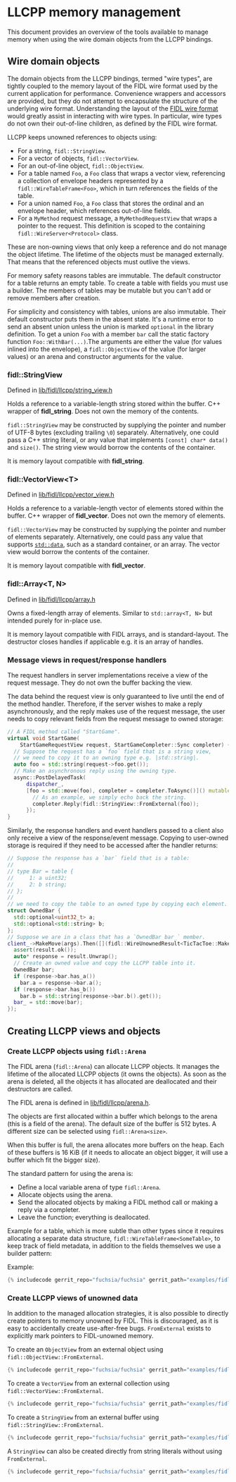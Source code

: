 # LLCPP memory management

This document provides an overview of the tools available to manage memory when
using the wire domain objects from the LLCPP bindings.

## Wire domain objects

The domain objects from the LLCPP bindings, termed "wire types", are tightly
coupled to the memory layout of the FIDL wire format used by the current
application for performance. Convenience wrappers and accessors are provided,
but they do not attempt to encapsulate the structure of the underlying wire
format. Understanding the layout of the [FIDL wire format][fidl-wire-format]
would greatly assist in interacting with wire types. In particular, wire types
do not own their out-of-line children, as defined by the FIDL wire format.

LLCPP keeps unowned references to objects using:

* For a string, `fidl::StringView`.
* For a vector of objects, `fidl::VectorView`.
* For an out-of-line object, `fidl::ObjectView`.
* For a table named `Foo`, a `Foo` class that wraps a vector view, referencing
  a collection of envelope headers represented by a `fidl::WireTableFrame<Foo>`,
  which in turn references the fields of the table.
* For a union named `Foo`, a `Foo` class that stores the ordinal and an envelope
  header, which references out-of-line fields.
* For a `MyMethod` request message, a `MyMethodRequestView` that wraps a pointer
  to the request. This definition is scoped to the containing
  `fidl::WireServer<Protocol>` class.

These are non-owning views that only keep a reference and do not manage the
object lifetime. The lifetime of the objects must be managed externally. That
means that the referenced objects must outlive the views.

For memory safety reasons tables are immutable. The default constructor for a
table returns an empty table. To create a table with fields you must use a
builder. The members of tables may be mutable but you can't add or remove
members after creation.

For simplicity and consistency with tables, unions are also immutable. Their
default constructor puts them in the absent state. It's a runtime error to send
an absent union unless the union is marked `optional` in the library definition.
To get a union `Foo` with a member `bar` call the static factory function
`Foo::WithBar(...)`.The arguments are either the value (for values inlined into
the envelope), a `fidl::ObjectView` of the value (for larger values) or an
arena and constructor arguments for the value.

### fidl::StringView

Defined in [lib/fidl/llcpp/string_view.h](/zircon/system/ulib/fidl/include/lib/fidl/llcpp/string_view.h)

Holds a reference to a variable-length string stored within the buffer. C++
wrapper of **fidl_string**. Does not own the memory of the contents.

`fidl::StringView` may be constructed by supplying the pointer and number of
UTF-8 bytes (excluding trailing `\0`) separately. Alternatively, one could pass
a C++ string literal, or any value that implements `[const] char* data()`
and `size()`. The string view would borrow the contents of the container.

It is memory layout compatible with **fidl_string**.

### fidl::VectorView\<T\>

Defined in [lib/fidl/llcpp/vector_view.h](/zircon/system/ulib/fidl/include/lib/fidl/llcpp/vector_view.h)

Holds a reference to a variable-length vector of elements stored within the
buffer. C++ wrapper of **fidl_vector**. Does not own the memory of elements.

`fidl::VectorView` may be constructed by supplying the pointer and number of
elements separately. Alternatively, one could pass any value that supports
[`std::data`](https://en.cppreference.com/w/cpp/iterator/data), such as a
standard container, or an array. The vector view would borrow the contents of
the container.

It is memory layout compatible with **fidl_vector**.

### fidl::Array\<T, N\>

Defined in [lib/fidl/llcpp/array.h](/zircon/system/ulib/fidl/include/lib/fidl/llcpp/array.h)

Owns a fixed-length array of elements.
Similar to `std::array<T, N>` but intended purely for in-place use.

It is memory layout compatible with FIDL arrays, and is standard-layout.
The destructor closes handles if applicable e.g. it is an array of handles.

### Message views in request/response handlers

The request handlers in server implementations receive a view of the request
message. They do not own the buffer backing the view.

The data behind the request view is only guaranteed to live until the end of the
method handler. Therefore, if the server wishes to make a reply asynchronously,
and the reply makes use of the request message, the user needs to copy relevant
fields from the request message to owned storage:

```c++
// A FIDL method called "StartGame".
virtual void StartGame(
    StartGameRequestView request, StartGameCompleter::Sync completer) {
  // Suppose the request has a `foo` field that is a string view,
  // we need to copy it to an owning type e.g. |std::string|.
  auto foo = std::string(request->foo.get());
  // Make an asynchronous reply using the owning type.
  async::PostDelayedTask(
      dispatcher_,
      [foo = std::move(foo), completer = completer.ToAsync()]() mutable {
        // As an example, we simply echo back the string.
        completer.Reply(fidl::StringView::FromExternal(foo));
      });
}
```

Similarly, the response handlers and event handlers passed to a client also only
receive a view of the response/event message. Copying to user-owned storage is
required if they need to be accessed after the handler returns:

```c++
// Suppose the response has a `bar` field that is a table:
//
// type Bar = table {
//     1: a uint32;
//     2: b string;
// };
//
// we need to copy the table to an owned type by copying each element.
struct OwnedBar {
  std::optional<uint32_t> a;
  std::optional<std::string> b;
};
// Suppose we are in a class that has a `OwnedBar bar_` member.
client_->MakeMove(args).Then([](fidl::WireUnownedResult<TicTacToe::MakeMove>& result) {
  assert(result.ok());
  auto* response = result.Unwrap();
  // Create an owned value and copy the LLCPP table into it.
  OwnedBar bar;
  if (response->bar.has_a())
    bar.a = response->bar.a();
  if (response->bar.has_b())
    bar.b = std::string(response->bar.b().get());
  bar_ = std::move(bar);
});
```

## Creating LLCPP views and objects

### Create LLCPP objects using `fidl::Arena`

The FIDL arena (`fidl::Arena`) can allocate LLCPP objects. It
manages the lifetime of the allocated LLCPP objects (it owns the objects). As
soon as the arena is deleted, all the objects it has allocated are
deallocated and their destructors are called.

The FIDL arena is defined in
[lib/fidl/llcpp/arena.h](/zircon/system/ulib/fidl/include/lib/fidl/llcpp/arena.h).

The objects are first allocated within a buffer which belongs to the arena
(this is a field of the arena). The default size of the buffer is 512 bytes.
A different size can be selected using `fidl::Arena<size>`.

When this buffer is full, the arena allocates more buffers on the heap. Each
of these buffers is 16 KiB (if it needs to allocate an object bigger, it will
use a buffer which fit the bigger size).

The standard pattern for using the arena is:

*   Define a local variable arena of type `fidl::Arena`.
*   Allocate objects using the arena.
*   Send the allocated objects by making a FIDL method call or making a reply
    via a completer.
*   Leave the function; everything is deallocated.

Example for a table, which is more subtle than other types since it requires
allocating a separate data structure, `fidl::WireTableFrame<SomeTable>`, to keep
track of field metadata, in addition to the fields themselves we use a builder pattern:

Example:

```c++
{% includecode gerrit_repo="fuchsia/fuchsia" gerrit_path="examples/fidl/llcpp/unittests/main.cc" region_tag="tables" adjust_indentation="auto" exclude_regexp="^TEST|^}" %}
```

### Create LLCPP views of unowned data

In addition to the managed allocation strategies, it is also possible to
directly create pointers to memory unowned by FIDL. This is discouraged, as it
is easy to accidentally create use-after-free bugs. `FromExternal` exists to
explicitly mark pointers to FIDL-unowned memory.

To create an `ObjectView` from an external object using
`fidl::ObjectView::FromExternal`.

```c++
{% includecode gerrit_repo="fuchsia/fuchsia" gerrit_path="examples/fidl/llcpp/unittests/main.cc" region_tag="external-object" adjust_indentation="auto" exclude_regexp="^TEST|^}" %}
```

To create a `VectorView` from an external collection using
`fidl::VectorView::FromExternal`.

```c++
{% includecode gerrit_repo="fuchsia/fuchsia" gerrit_path="examples/fidl/llcpp/unittests/main.cc" region_tag="external-vector" adjust_indentation="auto" exclude_regexp="^TEST|^}" %}
```

To create a `StringView` from an external buffer using
`fidl::StringView::FromExternal`.

```c++
{% includecode gerrit_repo="fuchsia/fuchsia" gerrit_path="examples/fidl/llcpp/unittests/main.cc" region_tag="external-string" adjust_indentation="auto" exclude_regexp="^TEST|^}" %}
```

A `StringView` can also be created directly from string literals without using
`FromExternal`.

```c++
{% includecode gerrit_repo="fuchsia/fuchsia" gerrit_path="examples/fidl/llcpp/unittests/main.cc" region_tag="stringview-assign" adjust_indentation="auto" exclude_regexp="^TEST|^}" %}
```

<!-- xrefs -->
[fidl-wire-format]: /docs/reference/fidl/language/wire-format/README.md
